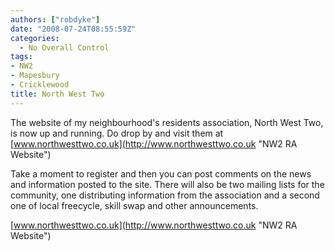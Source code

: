 ```yaml
---
authors: ["robdyke"]
date: "2008-07-24T08:55:59Z"
categories:
  - No Overall Control
tags:
- NW2
- Mapesbury
- Cricklewood
title: North West Two
---
```

The website of my neighbourhood's residents association, North West Two, is now up and running. Do drop by and visit them at [www.northwesttwo.co.uk](http://www.northwesttwo.co.uk "NW2 RA Website")

Take a moment to register and then you can post comments on the news and information posted to the site. There will also be two mailing lists for the community, one distributing information from the association and a second one of local freecycle, skill swap and other announcements.

[www.northwesttwo.co.uk](http://www.northwesttwo.co.uk "NW2 RA Website")